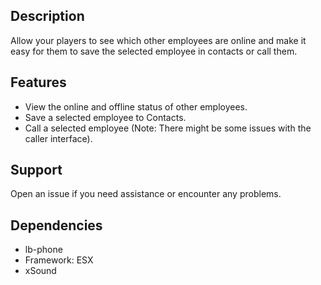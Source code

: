 ## Description
Allow your players to see which other employees are online and make it easy for them to save the selected employee in contacts or call them.

## Features
- View the online and offline status of other employees.
- Save a selected employee to Contacts.
- Call a selected employee (Note: There might be some issues with the caller interface).

## Support
Open an issue if you need assistance or encounter any problems.

## Dependencies
- lb-phone
- Framework: ESX
- xSound
